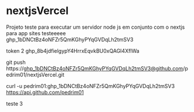 # nextjsVercel

Projeto teste para executar um servidor node js em conjunto com o nextjs para app sites
testeeeee
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

token 2
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


git push https://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@github.com/pedrim01/nextjsVercel.git

curl -u pedrim01: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 https://api.github.com/pedrim01

teste 3